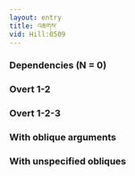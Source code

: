 ```yaml
---
layout: entry
title: འཆགས་
vid: Hill:0509
---
```

### Dependencies (N = 0)


### Overt 1-2


### Overt 1-2-3


### With oblique arguments


### With unspecified obliques
